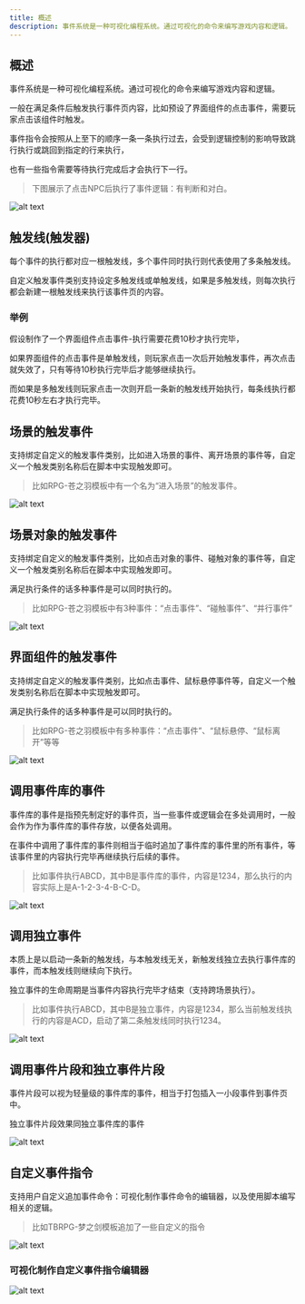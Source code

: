 ```yaml
---
title: 概述
description: 事件系统是一种可视化编程系统。通过可视化的命令来编写游戏内容和逻辑。
---
```


## 概述

事件系统是一种可视化编程系统。通过可视化的命令来编写游戏内容和逻辑。

一般在满足条件后触发执行事件页内容，比如预设了界面组件的点击事件，需要玩家点击该组件时触发。

事件指令会按照从上至下的顺序一条一条执行过去，会受到逻辑控制的影响导致跳行执行或跳回到指定的行来执行，

也有一些指令需要等待执行完成后才会执行下一行。

> 下图展示了点击NPC后执行了事件逻辑：有判断和对白。

![alt text](https://cdn.gcw.wiki.wiki/gcw/image/zh_hans/getting-started/15.event/1.index/image.png)

## 触发线(触发器)

每个事件的执行都对应一根触发线，多个事件同时执行则代表使用了多条触发线。

自定义触发事件类别支持设定多触发线或单触发线，如果是多触发线，则每次执行都会新建一根触发线来执行该事件页的内容。

### 举例

假设制作了一个界面组件点击事件-执行需要花费10秒才执行完毕，

如果界面组件的点击事件是单触发线，则玩家点击一次后开始触发事件，再次点击就失效了，只有等待10秒执行完毕后才能够继续执行。

而如果是多触发线则玩家点击一次则开启一条新的触发线开始执行，每条线执行都花费10秒左右才执行完毕。

## 场景的触发事件

支持绑定自定义的触发事件类别，比如进入场景的事件、离开场景的事件等，自定义一个触发类别名称后在脚本中实现触发即可。

> 比如RPG-苍之羽模板中有一个名为“进入场景”的触发事件。

![alt text](https://cdn.gcw.wiki.wiki/gcw/image/zh_hans/getting-started/15.event/1.index/image-2.png)

## 场景对象的触发事件

支持绑定自定义的触发事件类别，比如点击对象的事件、碰触对象的事件等，自定义一个触发类别名称后在脚本中实现触发即可。

满足执行条件的话多种事件是可以同时执行的。

> 比如RPG-苍之羽模板中有3种事件：“点击事件”、“碰触事件”、“并行事件”

![alt text](https://cdn.gcw.wiki.wiki/gcw/image/zh_hans/getting-started/15.event/1.index/image-1.png)

## 界面组件的触发事件

支持绑定自定义的触发事件类别，比如点击事件、鼠标悬停事件等，自定义一个触发类别名称后在脚本中实现触发即可。

满足执行条件的话多种事件是可以同时执行的。

> 比如RPG-苍之羽模板中有多种事件：“点击事件”、“鼠标悬停、“鼠标离开”等等

![alt text](https://cdn.gcw.wiki.wiki/gcw/image/zh_hans/getting-started/15.event/1.index/image-3.png)

## 调用事件库的事件

事件库的事件是指预先制定好的事件页，当一些事件或逻辑会在多处调用时，一般会作为作为事件库的事件存放，以便各处调用。

在事件中调用了事件库的事件则相当于临时追加了事件库的事件里的所有事件，等该事件里的内容执行完毕再继续执行后续的事件。

> 比如事件执行ABCD，其中B是事件库的事件，内容是1234，那么执行的内容实际上是A-1-2-3-4-B-C-D。

![alt text](https://cdn.gcw.wiki.wiki/gcw/image/zh_hans/getting-started/15.event/1.index/image-4.png)

## 调用独立事件

本质上是以启动一条新的触发线，与本触发线无关，新触发线独立去执行事件库的事件，而本触发线则继续向下执行。

独立事件的生命周期是当事件内容执行完毕才结束（支持跨场景执行）。

> 比如事件执行ABCD，其中B是独立事件，内容是1234，那么当前触发线执行的内容是ACD，启动了第二条触发线同时执行1234。

![alt text](https://cdn.gcw.wiki.wiki/gcw/image/zh_hans/getting-started/15.event/1.index/image-5.png)

## 调用事件片段和独立事件片段

事件片段可以视为轻量级的事件库的事件，相当于打包插入一小段事件到事件页中。

独立事件片段效果同独立事件库的事件

![alt text](https://cdn.gcw.wiki.wiki/gcw/image/zh_hans/getting-started/15.event/1.index/image-6.png)

## 自定义事件指令

支持用户自定义追加事件命令：可视化制作事件命令的编辑器，以及使用脚本编写相关的逻辑。

> 比如TBRPG-梦之剑模板追加了一些自定义的指令

![alt text](https://cdn.gcw.wiki.wiki/gcw/image/zh_hans/getting-started/15.event/1.index/image-7.png)

### 可视化制作自定义事件指令编辑器

![alt text](https://cdn.gcw.wiki.wiki/gcw/image/zh_hans/getting-started/15.event/1.index/image-8.png)
